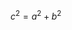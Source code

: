 $c^2=a^2+b^2$                                                                                                              
